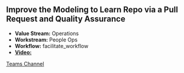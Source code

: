 ## Improve the Modeling to Learn Repo via a Pull Request and Quality Assurance

- **Value Stream:** Operations
- **Workstream:** People Ops
- **Workflow:** facilitate_workflow
- [**Video:**](https://dvagov.sharepoint.com/sites/mtl_facilitators/Shared%20Documents/General/Recordings/improve_mtl.how_pull_request_qa-20220520_100755-Meeting%20Recording.mp4?web=1&xsdata=MDV8MDF8fDIzOTEyZjk5NGFjODRkYzViZGIzMDhkYTNhOTA4YTRlfGU5NWYxYjIzYWJhZjQ1ZWU4MjFkYjdhYjI1MWFiM2JmfDB8MHw2Mzc4ODY2ODk2OTY0NjQzMDd8R29vZHxWR1ZoYlhOVFpXTjFjbWwwZVZObGNuWnBZMlY4ZXlKV0lqb2lNQzR3TGpBd01EQWlMQ0pRSWpvaVYybHVNeklpTENKQlRpSTZJazkwYUdWeUlpd2lWMVFpT2pFeGZRPT18MXxNVGs2UjJablMyWk5OWEYxU2pSaVNXMU5abVF3VlZSNFpWODNlV0pUTUhNMmMyNTNNRWhmYjJKbGRYUlFWVEZBZEdoeVpXRmtMblJoWTNZeXx8&sdata=eVFnOHdRSHdZYUhhcmkrY01yMURpTlBIbzBwb2JUNUNHYzdwRHRST1RPND0%3D&ovuser=e95f1b23-abaf-45ee-821d-b7ab251ab3bf%2CJames.Rollins1%40va.gov)

[Teams Channel](https://teams.microsoft.com/l/message/19:GfgKfM5quJ4bImMfd0UTxe_7ybS0s6snw0H_obeutPU1@thread.tacv2/1653060621160?tenantId=e95f1b23-abaf-45ee-821d-b7ab251ab3bf&groupId=0c7e85d9-b526-4276-8b29-c7f15c9b2613&parentMessageId=1653060621160&teamName=mtl_facilitate&channelName=General&createdTime=1653060621160)
